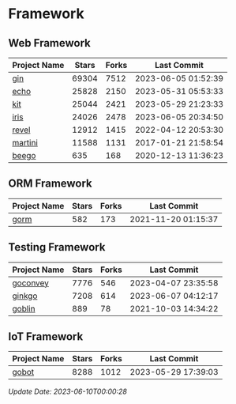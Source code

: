 # Framework

## Web Framework
| Project Name | Stars | Forks | Last Commit |
| ------------ | ----- | ----- | ----------- |
| [gin](https://github.com/gin-gonic/gin) | 69304 | 7512 | 2023-06-05 01:52:39 |
| [echo](https://github.com/labstack/echo) | 25828 | 2150 | 2023-05-31 05:53:33 |
| [kit](https://github.com/go-kit/kit) | 25044 | 2421 | 2023-05-29 21:23:33 |
| [iris](https://github.com/kataras/iris) | 24026 | 2478 | 2023-06-05 20:34:50 |
| [revel](https://github.com/revel/revel) | 12912 | 1415 | 2022-04-12 20:53:30 |
| [martini](https://github.com/go-martini/martini) | 11588 | 1131 | 2017-01-21 21:58:54 |
| [beego](https://github.com/astaxie/beego) | 635 | 168 | 2020-12-13 11:36:23 |

## ORM Framework
| Project Name | Stars | Forks | Last Commit |
| ------------ | ----- | ----- | ----------- |
| [gorm](https://github.com/jinzhu/gorm) | 582 | 173 | 2021-11-20 01:15:37 |

## Testing Framework
| Project Name | Stars | Forks | Last Commit |
| ------------ | ----- | ----- | ----------- |
| [goconvey](https://github.com/smartystreets/goconvey) | 7776 | 546 | 2023-04-07 23:35:58 |
| [ginkgo](https://github.com/onsi/ginkgo) | 7208 | 614 | 2023-06-07 04:12:17 |
| [goblin](https://github.com/franela/goblin) | 889 | 78 | 2021-10-03 14:34:22 |

## IoT Framework
| Project Name | Stars | Forks | Last Commit |
| ------------ | ----- | ----- | ----------- |
| [gobot](https://github.com/hybridgroup/gobot) | 8288 | 1012 | 2023-05-29 17:39:03 |

*Update Date: 2023-06-10T00:00:28*
